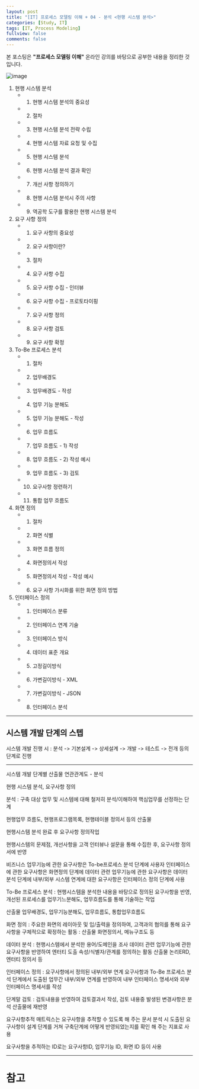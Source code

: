```yaml
---
layout: post
title: "[IT] 프로세스 모델링 이해 + 04 - 분석 <현행 시스템 분석>"
categories: [Study, IT]
tags: [IT, Process Modeling]
fullview: false
comments: false
---
```


본 포스팅은 **"프로세스 모델링 이해"** 온라인 강의를 바탕으로 공부한 내용을 정리한 것입니다.

![image](https://user-images.githubusercontent.com/84369912/192108474-596a2b19-9169-4f3a-9249-6c50b5857b8f.png)

1. 현행 시스템 분석
    + 1. 현행 시스템 분석의 중요성
    + 2. 절차
    + 3. 현행 시스템 분석 전략 수립
    + 4. 현행 시스템 자료 요청 및 수집
    + 5. 현행 시스템 분석
    + 6. 현행 시스템 분석 결과 확인
    + 7. 개선 사항 정의하기
    + 8. 현행 시스템 분석시 주의 사항
    + 9. 역공학 도구를 활용한 현행 시스템 분석
2. 요구 사항 정의
    + 1. 요구 사항의 중요성
    + 2. 요구 사항이란?
    + 3. 절차
    + 4. 요구 사항 수집
    + 5. 요구 사항 수집 - 인터뷰
    + 6. 요구 사항 수집 - 프로토타이핑
    + 7. 요구 사항 정의
    + 8. 요구 사항 검토
    + 9. 요구 사항 확정
3. To-Be 프로세스 분석
    + 1. 절차
    + 2. 업무배경도
    + 3. 업무배경도 - 작성
    + 4. 업무 기능 분해도
    + 5. 업무 기능 분해도 - 작성
    + 6. 업무 흐름도
    + 7. 업무 흐름도 - 1) 작성
    + 8. 업무 흐름도 - 2) 작성 예시
    + 9. 업무 흐름도 - 3) 검토
    + 10. 요구사항 정련하기
    + 11. 통합 업무 흐름도
4. 화면 정의
    + 1. 절차
    + 2. 화면 식별
    + 3. 화면 흐름 정의
    + 4. 화면정의서 작성
    + 5. 화면정의서 작성 - 작성 예시
    + 6. 요구 사항 가시화를 위한 화면 정의 방법
5. 인터페이스 정의
    + 1. 인터페이스 분류
    + 2. 인터페이스 연계 기술
    + 3. 인터페이스 방식
    + 4. 데이터 표준 개요
    + 5. 고정길이방식
    + 6. 가변길이방식 - XML
    + 7. 가변길이방식 - JSON
    + 8. 인터페이스 분석

---

## 시스템 개발 단계의 스텝

시스템 개발 진행 시
: 분석 -> 기본설계 -> 상세설계 -> 개발 -> 테스트 -> 전개 등의 단계로 진행

---

시스템 개발 단계별 산출물 연관관계도 - 분석

현행 시스템 분석, 요구사항 정의

분석
: 구축 대상 업무 및 시스템에 대해 철저히 분석/이해하여 핵심업무를 선정하는 단계

현행업무 흐름도, 현행프로그램목록, 현행테이블 정의서 등의 산출물

현행시스템 분석 완료 후 요구사항 정의작업

현행시스템의 문제점, 개선사항을 고객 인터뷰나 설문을 통해 수집한 후, 요구사항 정의서에 반영

비즈니스 업무기능에 관한 요구사항은 To-be프로세스 분석 단계에
사용자 인터페이스에 관한 요구사항은 화면정의 단계에
데이터 관련 업무기능에 관한 요구사항은 데이터 분석 단계에
내부/외부 시스템 연계에 대한 요구사항은 인터페이스 정의 단계에 사용

To-Be 프로세스 분석
: 현행시스템을 분석한 내용을 바탕으로 정의된 요구사항을 반영, 개선된 프로세스를 업무기느분해도, 업무흐름도를 통해 기술하는 작업

산출물 업무배경도, 업무기능분해도, 업무흐름도, 통합업무흐름도

화면 정의
: 주요한 화면의 레이아웃 및 입/출력을 정의하여, 고객과의 협의를 통해 요구사항을 구체적으로 확정하는 활동
: 산출물 화면정의서, 메뉴구조도 등

데이터 분석
: 현행시스템에서 분석한 용어/도메인을 조사
데이터 관련 업무기능에 관한 요구사항을 반영하여 엔터티 도출
속성/식별자/관계를 정의하는 활동
산출물 논리ERD, 엔터티 정의서 등

인터페이스 정의
: 요구사항에서 정의된 내부/외부 연계 요구사항과
To-Be 프로세스 분석 단계에서 도출된 업무간 내부/외부 연계를 반영하여
내부 인터페이스 명세서와 외부 인터페이스 명세서를 작성

단계말 검토
: 검토내용을 반영하여 검토결과서 작성, 검토 내용중 발생된 변경사항은 분석 산출물에 재반영

요구사항추적 매트릭스는 요구사항을 추적할 수 있도록 해 주는 문서
분석 시 도출된 요구사항이 설계 단계를 거쳐 구축단계에 어떻게 반영되었는지를 확인 해 주는 지표로 사용

요구사항을 추적하는 ID로는 요구사항ID, 업무기능 ID, 화면 ID 등이 사용

---

# 참고